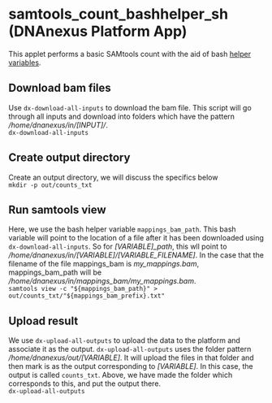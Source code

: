 # samtools_count_bashhelper_sh (DNAnexus Platform App)

This applet performs a basic SAMtools count with the aid of bash [helper variables](https://wiki.dnanexus.com/Developer-Tutorials/Advanced-App-Tutorial#Writing-the-applet-script).

## Download bam files
Use `dx-download-all-inputs` to download the bam file. This script will go
through all inputs and download into folders which have the pattern
*/home/dnanexus/in/[INPUT]/*.  
`dx-download-all-inputs`

## Create output directory

Create an output directory, we will discuss the specifics below  
`mkdir -p out/counts_txt`

## Run samtools view

Here, we use the bash helper variable `mappings_bam_path`. This bash variable
will point to the location of a file after it has been downloaded using
`dx-download-all-inputs`. So for *[VARIABLE]_path*, this wll point to
*/home/dnanexus/in/[VARIABLE]/[VARIABLE_FILENAME]*.
In the case that the filename of the file mappings_bam is *my_mappings.bam*,
mappings_bam_path will be */home/dnanexus/in/mappings_bam/my_mappings.bam*.  
`samtools view -c "${mappings_bam_path}" > out/counts_txt/"${mappings_bam_prefix}.txt"`

## Upload result

We use `dx-upload-all-outputs` to upload the data to the platform and associate
it as the output. `dx-upload-all-outputs` uses the folder pattern
*/home/dnanexus/out/[VARIABLE]*. It will upload the files in that folder
and then mark is as the output corresponding to *[VARIABLE]*. In this case,
the output is called `counts_txt`. Above, we have made the folder which
corresponds to this, and put the output there.  
`dx-upload-all-outputs`
